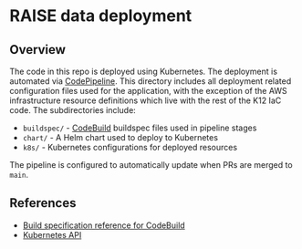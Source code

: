 # RAISE data deployment

## Overview

The code in this repo is deployed using Kubernetes. The deployment is automated via [CodePipeline](https://docs.aws.amazon.com/codepipeline). This directory includes all deployment related configuration files used for the application, with the exception of the AWS infrastructure resource definitions which live with the rest of the K12 IaC code. The subdirectories include:

* `buildspec/` - [CodeBuild](https://docs.aws.amazon.com/codebuild) buildspec files used in pipeline stages
* `chart/` - A Helm chart used to deploy to Kubernetes
* `k8s/` - Kubernetes configurations for deployed resources

The pipeline is configured to automatically update when PRs are merged to `main`.

## References

* [Build specification reference for CodeBuild](https://docs.aws.amazon.com/codebuild/latest/userguide/build-spec-ref.html)
* [Kubernetes API](https://kubernetes.io/docs/reference/kubernetes-api/)
